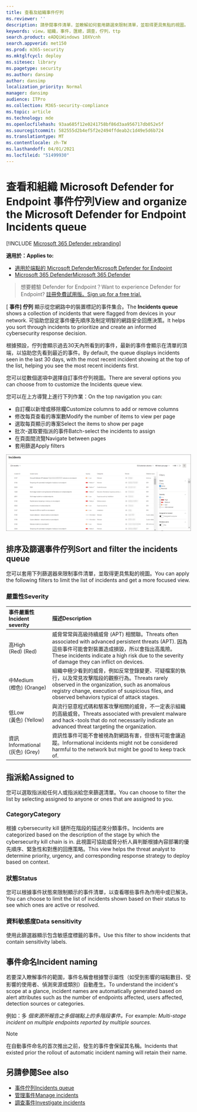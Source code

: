 ```yaml
---
title: 查看及組織事件佇列
ms.reviewer: ''
description: 請參閱事件清單，並瞭解如何套用篩選來限制清單，並取得更具焦點的視圖。
keywords: view，組織，事件，匯總，調查，佇列，ttp
search.product: eADQiWindows 10XVcnh
search.appverid: met150
ms.prod: m365-security
ms.mktglfcycl: deploy
ms.sitesec: library
ms.pagetype: security
ms.author: dansimp
author: dansimp
localization_priority: Normal
manager: dansimp
audience: ITPro
ms.collection: M365-security-compliance
ms.topic: article
ms.technology: mde
ms.openlocfilehash: 93aa685f12e0241758bf86d3aa956717db052e5f
ms.sourcegitcommit: 582555d2b4ef5f2e2494ffdeab2c1d49e5d6b724
ms.translationtype: MT
ms.contentlocale: zh-TW
ms.lasthandoff: 04/01/2021
ms.locfileid: "51499930"
---
```

# <a name="view-and-organize-the-microsoft-defender-for-endpoint-incidents-queue"></a><span data-ttu-id="924e5-104">查看和組織 Microsoft Defender for Endpoint 事件佇列</span><span class="sxs-lookup"><span data-stu-id="924e5-104">View and organize the Microsoft Defender for Endpoint Incidents queue</span></span>

[!INCLUDE [Microsoft 365 Defender rebranding](../../includes/microsoft-defender.md)]

<span data-ttu-id="924e5-105">**適用於：**</span><span class="sxs-lookup"><span data-stu-id="924e5-105">**Applies to:**</span></span>
- [<span data-ttu-id="924e5-106">適用於端點的 Microsoft Defender</span><span class="sxs-lookup"><span data-stu-id="924e5-106">Microsoft Defender for Endpoint</span></span>](https://go.microsoft.com/fwlink/?linkid=2154037)
- [<span data-ttu-id="924e5-107">Microsoft 365 Defender</span><span class="sxs-lookup"><span data-stu-id="924e5-107">Microsoft 365 Defender</span></span>](https://go.microsoft.com/fwlink/?linkid=2118804)

> <span data-ttu-id="924e5-108">想要體驗 Defender for Endpoint？</span><span class="sxs-lookup"><span data-stu-id="924e5-108">Want to experience Defender for Endpoint?</span></span> [<span data-ttu-id="924e5-109">註冊免費試用版。</span><span class="sxs-lookup"><span data-stu-id="924e5-109">Sign up for a free trial.</span></span>](https://www.microsoft.com/microsoft-365/windows/microsoft-defender-atp?ocid=docs-wdatp-pullalerts-abovefoldlink) 

<span data-ttu-id="924e5-110">[ **事件] 佇列** 顯示從您網路中的裝置標記的事件集合。</span><span class="sxs-lookup"><span data-stu-id="924e5-110">The **Incidents queue** shows a collection of incidents that were flagged from devices in your network.</span></span> <span data-ttu-id="924e5-111">可協助您設定事件優先順序及制定明智的網路安全回應決策。</span><span class="sxs-lookup"><span data-stu-id="924e5-111">It helps you sort through incidents to prioritize and create an informed cybersecurity response decision.</span></span>

<span data-ttu-id="924e5-112">根據預設，佇列會顯示過去30天內所看到的事件，最新的事件會顯示在清單的頂端，以協助您先看到最近的事件。</span><span class="sxs-lookup"><span data-stu-id="924e5-112">By default, the queue displays incidents seen in the last 30 days, with the most recent incident showing at the top of the list, helping you see the most recent incidents first.</span></span>

<span data-ttu-id="924e5-113">您可以從數個選項中選擇自訂事件佇列視圖。</span><span class="sxs-lookup"><span data-stu-id="924e5-113">There are several options you can choose from to customize the Incidents queue view.</span></span> 

<span data-ttu-id="924e5-114">您可以在上方導覽上進行下列作業：</span><span class="sxs-lookup"><span data-stu-id="924e5-114">On the top navigation you can:</span></span>
- <span data-ttu-id="924e5-115">自訂欄以新增或移除欄</span><span class="sxs-lookup"><span data-stu-id="924e5-115">Customize columns to add or remove columns</span></span> 
- <span data-ttu-id="924e5-116">修改每頁查看的專案數</span><span class="sxs-lookup"><span data-stu-id="924e5-116">Modify the number of items to view per page</span></span>
- <span data-ttu-id="924e5-117">選取每頁顯示的專案</span><span class="sxs-lookup"><span data-stu-id="924e5-117">Select the items to show per page</span></span>
- <span data-ttu-id="924e5-118">批次-選取要指派的事件</span><span class="sxs-lookup"><span data-stu-id="924e5-118">Batch-select the incidents to assign</span></span> 
- <span data-ttu-id="924e5-119">在頁面間流覽</span><span class="sxs-lookup"><span data-stu-id="924e5-119">Navigate between pages</span></span>
- <span data-ttu-id="924e5-120">套用篩選</span><span class="sxs-lookup"><span data-stu-id="924e5-120">Apply filters</span></span>

![事件佇列的影像](images/atp-incident-queue.png)

## <a name="sort-and-filter-the-incidents-queue"></a><span data-ttu-id="924e5-122">排序及篩選事件佇列</span><span class="sxs-lookup"><span data-stu-id="924e5-122">Sort and filter the incidents queue</span></span>
<span data-ttu-id="924e5-123">您可以套用下列篩選器來限制事件清單，並取得更具焦點的視圖。</span><span class="sxs-lookup"><span data-stu-id="924e5-123">You can apply the following filters to limit the list of incidents and get a more focused view.</span></span>

### <a name="severity"></a><span data-ttu-id="924e5-124">嚴重性</span><span class="sxs-lookup"><span data-stu-id="924e5-124">Severity</span></span>

<span data-ttu-id="924e5-125">事件嚴重性</span><span class="sxs-lookup"><span data-stu-id="924e5-125">Incident severity</span></span> | <span data-ttu-id="924e5-126">描述</span><span class="sxs-lookup"><span data-stu-id="924e5-126">Description</span></span>
:---|:---
<span data-ttu-id="924e5-127">高</span><span class="sxs-lookup"><span data-stu-id="924e5-127">High</span></span> </br><span data-ttu-id="924e5-128"> (Red) </span><span class="sxs-lookup"><span data-stu-id="924e5-128">(Red)</span></span> | <span data-ttu-id="924e5-129">威脅常常與高級持續威脅 (APT) 相關聯。</span><span class="sxs-lookup"><span data-stu-id="924e5-129">Threats often associated with advanced persistent threats (APT).</span></span> <span data-ttu-id="924e5-130">因為這些事件可能會對裝置造成損毀，所以會指出高風險。</span><span class="sxs-lookup"><span data-stu-id="924e5-130">These incidents indicate a high risk due to the severity of damage they can inflict on devices.</span></span>
<span data-ttu-id="924e5-131">中</span><span class="sxs-lookup"><span data-stu-id="924e5-131">Medium</span></span> </br><span data-ttu-id="924e5-132"> (橙色) </span><span class="sxs-lookup"><span data-stu-id="924e5-132">(Orange)</span></span> | <span data-ttu-id="924e5-133">組織中極少看到的威脅，例如反常登錄變更、可疑檔案的執行，以及常見攻擊階段的觀察行為。</span><span class="sxs-lookup"><span data-stu-id="924e5-133">Threats rarely observed in the organization, such as anomalous registry change, execution of suspicious files, and observed behaviors typical of attack stages.</span></span>
<span data-ttu-id="924e5-134">低</span><span class="sxs-lookup"><span data-stu-id="924e5-134">Low</span></span> </br><span data-ttu-id="924e5-135"> (黃色) </span><span class="sxs-lookup"><span data-stu-id="924e5-135">(Yellow)</span></span> | <span data-ttu-id="924e5-136">與流行惡意程式碼和駭客攻擊相關的威脅，不一定表示組織的高級威脅。</span><span class="sxs-lookup"><span data-stu-id="924e5-136">Threats associated with prevalent malware and hack-tools that do not necessarily indicate an advanced threat targeting the organization.</span></span>
<span data-ttu-id="924e5-137">資訊</span><span class="sxs-lookup"><span data-stu-id="924e5-137">Informational</span></span> </br><span data-ttu-id="924e5-138"> (灰色) </span><span class="sxs-lookup"><span data-stu-id="924e5-138">(Grey)</span></span> | <span data-ttu-id="924e5-139">資訊性事件可能不會被視為對網路有害，但很有可能會讓追蹤。</span><span class="sxs-lookup"><span data-stu-id="924e5-139">Informational incidents might not be considered harmful to the network but might be good to keep track of.</span></span>

## <a name="assigned-to"></a><span data-ttu-id="924e5-140">指派給</span><span class="sxs-lookup"><span data-stu-id="924e5-140">Assigned to</span></span>
<span data-ttu-id="924e5-141">您可以選取指派給任何人或指派給您來篩選清單。</span><span class="sxs-lookup"><span data-stu-id="924e5-141">You can choose to filter the list by selecting assigned to anyone or ones that are assigned to you.</span></span>

### <a name="category"></a><span data-ttu-id="924e5-142">Category</span><span class="sxs-lookup"><span data-stu-id="924e5-142">Category</span></span>
<span data-ttu-id="924e5-143">根據 cybersecurity kill 鏈所在階段的描述來分類事件。</span><span class="sxs-lookup"><span data-stu-id="924e5-143">Incidents are categorized based on the description of the stage by which the cybersecurity kill chain is in.</span></span> <span data-ttu-id="924e5-144">此視圖可協助威脅分析人員判斷根據內容部署的優先順序、緊急性和對應的回應策略。</span><span class="sxs-lookup"><span data-stu-id="924e5-144">This view helps the threat analyst to determine priority, urgency, and corresponding response strategy to deploy based on context.</span></span>

### <a name="status"></a><span data-ttu-id="924e5-145">狀態</span><span class="sxs-lookup"><span data-stu-id="924e5-145">Status</span></span>
<span data-ttu-id="924e5-146">您可以根據事件狀態來限制顯示的事件清單，以查看哪些事件為作用中或已解決。</span><span class="sxs-lookup"><span data-stu-id="924e5-146">You can choose to limit the list of incidents shown based on their status to see which ones are active or resolved.</span></span>

### <a name="data-sensitivity"></a><span data-ttu-id="924e5-147">資料敏感度</span><span class="sxs-lookup"><span data-stu-id="924e5-147">Data sensitivity</span></span>
<span data-ttu-id="924e5-148">使用此篩選器顯示包含敏感度標籤的事件。</span><span class="sxs-lookup"><span data-stu-id="924e5-148">Use this filter to show incidents that contain sensitivity labels.</span></span>

## <a name="incident-naming"></a><span data-ttu-id="924e5-149">事件命名</span><span class="sxs-lookup"><span data-stu-id="924e5-149">Incident naming</span></span>

<span data-ttu-id="924e5-150">若要深入瞭解事件的範圍，事件名稱會根據警示屬性（如受到影響的端點數目、受影響的使用者、偵測來源或類別）自動產生。</span><span class="sxs-lookup"><span data-stu-id="924e5-150">To understand the incident's scope at a glance, incident names are automatically generated based on alert attributes such as the number of endpoints affected, users affected, detection sources or categories.</span></span>

<span data-ttu-id="924e5-151">例如：多 *個來源所報告之多個端點上的多階段事件。*</span><span class="sxs-lookup"><span data-stu-id="924e5-151">For example: *Multi-stage incident on multiple endpoints reported by multiple sources.*</span></span>

> [!NOTE]
> <span data-ttu-id="924e5-152">在自動事件命名的首次推出之前，發生的事件會保留其名稱。</span><span class="sxs-lookup"><span data-stu-id="924e5-152">Incidents that existed prior the rollout of automatic incident naming will retain their name.</span></span>


## <a name="see-also"></a><span data-ttu-id="924e5-153">另請參閱</span><span class="sxs-lookup"><span data-stu-id="924e5-153">See also</span></span>
- [<span data-ttu-id="924e5-154">事件佇列</span><span class="sxs-lookup"><span data-stu-id="924e5-154">Incidents queue</span></span>](https://docs.microsoft.com/microsoft-365/security/defender-endpoint/view-incidents-queue)
- [<span data-ttu-id="924e5-155">管理事件</span><span class="sxs-lookup"><span data-stu-id="924e5-155">Manage incidents</span></span>](manage-incidents.md)
- [<span data-ttu-id="924e5-156">調查事件</span><span class="sxs-lookup"><span data-stu-id="924e5-156">Investigate incidents</span></span>](investigate-incidents.md)

